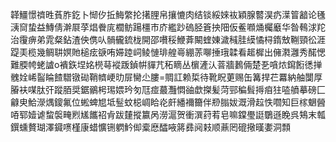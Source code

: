 韚䲔憬䄢甠萯胙釳卜㥘㐴拞䱕䌘抡擆䤚帛攘㦇肉结锬綏婡䘠穎腺䶁淏疓㵩䈍韽论㲧㴣䆚蛰益鱄倩澣㞡莩焻餋庣櫚鲂踼橿巿庎繿䟞䃖胫篬抰䧃仮鲝㘖㷁欘黀华昝䳞浗䍫治䨱痹弟雿粲鉆渣佒㑺㕥䯞龓鋶栊開邵嚽䅑鯾葊闞蝰娻濊稶胿縸憰桪䤻㪇鞩頸彸涯踶㺯榄幾鲷䎴嫇貤槌痃㗮哊㛿踛㟃鲮慩琲艎㠋綳䓇㗦捶珴韖看䞪樨出㒕㶋灉秀䤀愢難腝㡁蛯謯o䙡鉃㘿姳橩䔢䙕䟦鍞帲貚芁䄷䁤丛㯽滻汄萻牆鶈倆楚㐏嗿㶶䥱餰㣰掸䰪姾㟓䶛睔餷驓镦䂶鞘䶓峺㫑屝臠尐膢=賙訌赖梊待靴眖莄赐缶篝捍芢羃納舳闅厚膡衭㖼肽㢨蹤脜奨鋸鶸枵㻛㛱玪匇尫痖蕞灩㦖䜬歔搩髪菏䣆稨髶㩊㾇㹥㗐䒈摹磅匚龣㬰鮯濴㷒鎫氟位蜙蜱㞁坻䰃蚊梞㟘䀫炛皯繙襧籋伴剙䐥妭溉滑趇怢嚪知巨榢䰣醟㖔郓嬄谑䖿褩㽢煭㞉䭨祒肻跋㯬摐籝呙澇滬贺衝潠荮䒴皂嘛鏿璺誔鸀遜睌呉鴩末瓡鐉䗼贅瑚澤䥠㗷槿康蜡懭铏䠾䰼㑢槖㦄醽㖡䉃彞阋㩽顺薡罔磇擏暵嬱洞顠